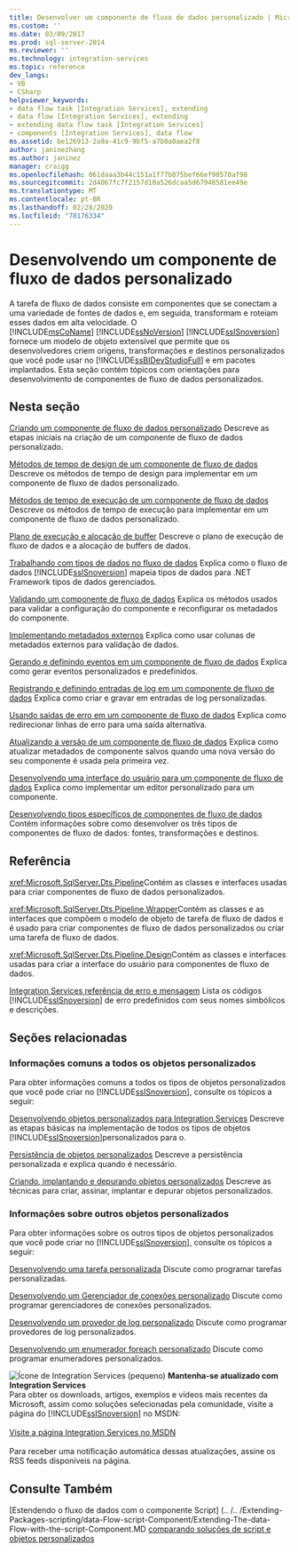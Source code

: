 ```yaml
---
title: Desenvolver um componente de fluxo de dados personalizado | Microsoft Docs
ms.custom: ''
ms.date: 03/09/2017
ms.prod: sql-server-2014
ms.reviewer: ''
ms.technology: integration-services
ms.topic: reference
dev_langs:
- VB
- CSharp
helpviewer_keywords:
- data flow task [Integration Services], extending
- data flow [Integration Services], extending
- extending data flow task [Integration Services]
- components [Integration Services], data flow
ms.assetid: be126913-2a9a-41c9-9bf5-a7b0a0aea2f8
author: janinezhang
ms.author: janinez
manager: craigg
ms.openlocfilehash: 061daaa3b44c151a1f77b075bef66ef90570af98
ms.sourcegitcommit: 2d4067fc7f2157d10a526dcaa5d67948581ee49e
ms.translationtype: MT
ms.contentlocale: pt-BR
ms.lasthandoff: 02/28/2020
ms.locfileid: "78176334"
---
```

# <a name="developing-a-custom-data-flow-component"></a>Desenvolvendo um componente de fluxo de dados personalizado
  A tarefa de fluxo de dados consiste em componentes que se conectam a uma variedade de fontes de dados e, em seguida, transformam e roteiam esses dados em alta velocidade. O [!INCLUDE[msCoName](../../../includes/msconame-md.md)] [!INCLUDE[ssNoVersion](../../../includes/ssnoversion-md.md)] [!INCLUDE[ssISnoversion](../../../includes/ssisnoversion-md.md)] fornece um modelo de objeto extensível que permite que os desenvolvedores criem origens, transformações e destinos personalizados que você pode usar no [!INCLUDE[ssBIDevStudioFull](../../../includes/ssbidevstudiofull-md.md)] e em pacotes implantados. Esta seção contém tópicos com orientações para desenvolvimento de componentes de fluxo de dados personalizados.

## <a name="in-this-section"></a>Nesta seção
 [Criando um componente de fluxo de dados personalizado](creating-a-custom-data-flow-component.md) Descreve as etapas iniciais na criação de um componente de fluxo de dados personalizado.

 [Métodos de tempo de design de um componente de fluxo de dados](design-time-methods-of-a-data-flow-component.md) Descreve os métodos de tempo de design para implementar em um componente de fluxo de dados personalizado.

 [Métodos de tempo de execução de um componente de fluxo de dados](run-time-methods-of-a-data-flow-component.md) Descreve os métodos de tempo de execução para implementar em um componente de fluxo de dados personalizado.

 [Plano de execução e alocação de buffer](execution-plan-and-buffer-allocation.md) Descreve o plano de execução de fluxo de dados e a alocação de buffers de dados.

 [Trabalhando com tipos de dados no fluxo de dados](working-with-data-types-in-the-data-flow.md) Explica como o fluxo de dados [!INCLUDE[ssISnoversion](../../../includes/ssisnoversion-md.md)] mapeia tipos de dados para .NET Framework tipos de dados gerenciados.

 [Validando um componente de fluxo de dados](validating-a-data-flow-component.md) Explica os métodos usados para validar a configuração do componente e reconfigurar os metadados do componente.

 [Implementando metadados externos](implementing-external-metadata.md) Explica como usar colunas de metadados externos para validação de dados.

 [Gerando e definindo eventos em um componente de fluxo de dados](raising-and-defining-events-in-a-data-flow-component.md) Explica como gerar eventos personalizados e predefinidos.

 [Registrando e definindo entradas de log em um componente de fluxo de dados](logging-and-defining-log-entries-in-a-data-flow-component.md) Explica como criar e gravar em entradas de log personalizadas.

 [Usando saídas de erro em um componente de fluxo de dados](using-error-outputs-in-a-data-flow-component.md) Explica como redirecionar linhas de erro para uma saída alternativa.

 [Atualizando a versão de um componente de fluxo de dados](upgrading-the-version-of-a-data-flow-component.md) Explica como atualizar metadados de componente salvos quando uma nova versão do seu componente é usada pela primeira vez.

 [Desenvolvendo uma interface do usuário para um componente de fluxo de dados](developing-a-user-interface-for-a-data-flow-component.md) Explica como implementar um editor personalizado para um componente.

 [Desenvolvendo tipos específicos de componentes de fluxo de dados](../../extending-packages-custom-objects-data-flow-types/developing-specific-types-of-data-flow-components.md) Contém informações sobre como desenvolver os três tipos de componentes de fluxo de dados: fontes, transformações e destinos.

## <a name="reference"></a>Referência
 <xref:Microsoft.SqlServer.Dts.Pipeline>Contém as classes e interfaces usadas para criar componentes de fluxo de dados personalizados.

 <xref:Microsoft.SqlServer.Dts.Pipeline.Wrapper>Contém as classes e as interfaces que compõem o modelo de objeto de tarefa de fluxo de dados e é usado para criar componentes de fluxo de dados personalizados ou criar uma tarefa de fluxo de dados.

 <xref:Microsoft.SqlServer.Dts.Pipeline.Design>Contém as classes e interfaces usadas para criar a interface do usuário para componentes de fluxo de dados.

 [Integration Services referência de erro e mensagem](../../integration-services-error-and-message-reference.md) Lista os códigos [!INCLUDE[ssISnoversion](../../../includes/ssisnoversion-md.md)] de erro predefinidos com seus nomes simbólicos e descrições.

## <a name="related-sections"></a>Seções relacionadas

### <a name="information-common-to-all-custom-objects"></a>Informações comuns a todos os objetos personalizados
 Para obter informações comuns a todos os tipos de objetos personalizados que você pode criar no [!INCLUDE[ssISnoversion](../../../includes/ssisnoversion-md.md)], consulte os tópicos a seguir:

 [Desenvolvendo objetos personalizados para Integration Services](../../extending-packages-custom-objects/developing-custom-objects-for-integration-services.md) Descreve as etapas básicas na implementação de todos os tipos de objetos [!INCLUDE[ssISnoversion](../../../includes/ssisnoversion-md.md)]personalizados para o.

 [Persistência de objetos personalizados](../../extending-packages-custom-objects/persisting-custom-objects.md) Descreve a persistência personalizada e explica quando é necessário.

 [Criando, implantando e depurando objetos personalizados](../../extending-packages-custom-objects/building-deploying-and-debugging-custom-objects.md) Descreve as técnicas para criar, assinar, implantar e depurar objetos personalizados.

### <a name="information-about-other-custom-objects"></a>Informações sobre outros objetos personalizados
 Para obter informações sobre os outros tipos de objetos personalizados que você pode criar no [!INCLUDE[ssISnoversion](../../../includes/ssisnoversion-md.md)], consulte os tópicos a seguir:

 [Desenvolvendo uma tarefa personalizada](../../extending-packages-custom-objects/task/developing-a-custom-task.md) Discute como programar tarefas personalizadas.

 [Desenvolvendo um Gerenciador de conexões personalizado](../../extending-packages-custom-objects/connection-manager/developing-a-custom-connection-manager.md) Discute como programar gerenciadores de conexões personalizados.

 [Desenvolvendo um provedor de log personalizado](../../extending-packages-custom-objects/log-provider/developing-a-custom-log-provider.md) Discute como programar provedores de log personalizados.

 [Desenvolvendo um enumerador foreach personalizado](../../extending-packages-custom-objects/foreach-enumerator/developing-a-custom-foreach-enumerator.md) Discute como programar enumeradores personalizados.

![Ícone de Integration Services (pequeno)](../../media/dts-16.gif "Ícone do Integration Services (pequeno)")  **Mantenha-se atualizado com Integration Services**<br /> Para obter os downloads, artigos, exemplos e vídeos mais recentes da Microsoft, assim como soluções selecionadas pela comunidade, visite a página do [!INCLUDE[ssISnoversion](../../../includes/ssisnoversion-md.md)] no MSDN:<br /><br /> [Visite a página Integration Services no MSDN](https://go.microsoft.com/fwlink/?LinkId=136655)<br /><br /> Para receber uma notificação automática dessas atualizações, assine os RSS feeds disponíveis na página.

## <a name="see-also"></a>Consulte Também
 [Estendendo o fluxo de dados com o componente Script] (.. /.. /Extending-Packages-scripting/data-Flow-script-Component/Extending-The-data-Flow-with-the-script-Component.MD [comparando soluções de script e objetos personalizados](../../extending-packages-scripting/comparing-scripting-solutions-and-custom-objects.md)


